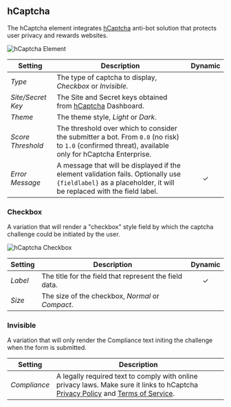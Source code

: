 ## hCaptcha

<div class="tm-resource-icon">
    <!--@include: ../assets/element-hcaptcha.svg-->
</div>

The hCaptcha element integrates [hCaptcha](https://www.hcaptcha.com/) anti-bot solution that protects user privacy and rewards websites.

![hCaptcha Element](./assets/elements/hcaptcha.webp)

| Setting           | Description                                                                                                                                                 | Dynamic  |
| ----------------- | ----------------------------------------------------------------------------------------------------------------------------------------------------------- | :------: |
| _Type_            | The type of captcha to display, _Checkbox_ or _Invisible_.                                                                                                  |
| _Site/Secret Key_ | The Site and Secret keys obtained from [hCaptcha](https://www.hcaptcha.com/) Dashboard.                                                                     |
| _Theme_           | The theme style, _Light_ or _Dark_.                                                                                                                         |
| _Score Threshold_ | The threshold over which to consider the submitter a bot. From `0.0` (no risk) to `1.0` (confirmed threat), available only for hCaptcha Enterprise.         |          |
| _Error Message_   | A message that will be displayed if the element validation fails. Optionally use `{fieldlabel}` as a placeholder, it will be replaced with the field label. | &#x2713; |

### Checkbox

A variation that will render a "checkbox" style field by which the captcha challenge could be initiated by the user.

![hCaptcha Checkbox](./assets/elements/hcaptcha-checkbox.webp)

| Setting | Description                                            | Dynamic  |
| ------- | ------------------------------------------------------ | :------: |
| _Label_ | The title for the field that represent the field data. | &#x2713; |
| _Size_  | The size of the checkbox, _Normal_ or _Compact_.       |          |

### Invisible

A variation that will only render the Compliance text initing the challenge when the form is submitted.

| Setting      | Description                                                                                                                                                                                       |
| ------------ | ------------------------------------------------------------------------------------------------------------------------------------------------------------------------------------------------- |
| _Compliance_ | A legally required text to comply with online privacy laws. Make sure it links to hCaptcha [Privacy Policy](https://www.hcaptcha.com/privacy) and [Terms of Service](https://hcaptcha.com/terms). |
